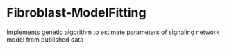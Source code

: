 # Fibroblast-ModelFitting
Implements genetic algorithm to estimate parameters of signaling network model from published data
